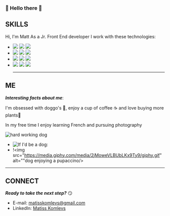 ### 👋 Hello there 👋

<!--
**Matt-478/Matt-478** is a ✨ _special_ ✨ repository because its `README.md` (this file) appears on your GitHub profile.
-->
## SKILLS
Hi, I'm Matt
As a Jr. Front End developer I work with these technologies:
- <image src="https://img.shields.io/badge/HTML5-E34F26?style=for-the-badge&logo=html5&logoColor=white" />
  <image src="https://img.shields.io/badge/CSS3-1572B6?style=for-the-badge&logo=css3&logoColor=white" />
  <image src="https://img.shields.io/badge/JavaScript-C8C800?style=for-the-badge&logo=javascript&logoColor=white" />
- <image src="https://img.shields.io/badge/React-20232A?style=for-the-badge&logo=react&logoColor=white" />
  <image src="https://img.shields.io/badge/React_Router-CA4245?style=for-the-badge&logo=react-router&logoColor=white" />
  <image src="https://img.shields.io/badge/Redux-764ABC?style=for-the-badge&logo=redux&logoColor=white" />
- <image src="https://img.shields.io/badge/Node.js-43853D?style=for-the-badge&logo=node.js&logoColor=white" />
  <image src="https://img.shields.io/badge/Bootstrap-563D7C?style=for-the-badge&logo=bootstrap&logoColor=white" />
  <image src="https://img.shields.io/badge/npm-CB3837?style=for-the-badge&logo=npm&logoColor=white" />
- <image src="https://img.shields.io/badge/git-F05032?style=for-the-badge&logo=git&logoColor=white" />
  <image src="https://img.shields.io/badge/GitHub-181717?style=for-the-badge&logo=github&logoColor=white" />
  <image src="https://img.shields.io/badge/Vercel-000000?style=for-the-badge&logo=vercel&logoColor=white&color=blueviolet" />
  
  ---

## ME
***Interesting facts about me***:
<p> I'm obsessed with doggo's 🐶,
  enjoy a cup of coffee ☕️
  and love buying more plants🌱 </p>
 <p>In my free time I enjoy learning French and pursuing photography</p>

<p float="left">
  <img src="https://media.giphy.com/media/mCRJDo24UvJMA/giphy.gif" alt="hard working dog"/>
  <img src="https://media.giphy.com/media/2jMoweVLBUbLKx9Ty9/giphy.gif" alt=""dog enjoying a pupaccino/>
</p>


  * ![If I'd be a dog:](https://media.giphy.com/media/mCRJDo24UvJMA/giphy.gif)
  *  !<img src="https://media.giphy.com/media/2jMoweVLBUbLKx9Ty9/giphy.gif" alt=""dog enjoying a pupaccino/>

---

## CONNECT
***Ready to take the next step?*** 😏
- E-mail: matisskomlevs@gmail.com
- LinkedIn: [Matiss Komlevs](https://www.linkedin.com/in/matīss-komļevs-20343020b/)
